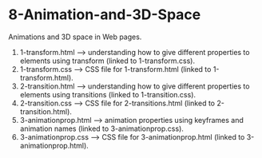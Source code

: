 # 8-Animation-and-3D-Space
Animations and 3D space in Web pages.

  1. 1-transform.html --> understanding how to give different properties to elements using transform (linked to 1-transform.css).
  2. 1-transform.css --> CSS file for 1-transform.html (linked to 1-transform.html).
  3. 2-transition.html --> understanding how to give different properties to elements using transitions (linked to 1-transition.css).
  4. 2-transition.css --> CSS file for 2-transitions.html (linked to 2-transition.html).
  5. 3-animationprop.html --> animation properties using keyframes and animation names (linked to 3-animationprop.css).
  6. 3-animationprop.css --> CSS file for 3-animationprop.html (linked to 3-animationprop.html).
